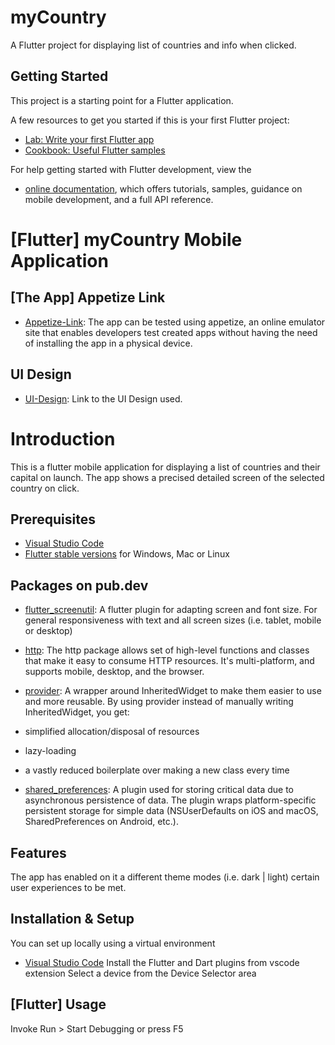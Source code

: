 # myCountry

A Flutter project for displaying list of countries and info when clicked.

## Getting Started

This project is a starting point for a Flutter application.

A few resources to get you started if this is your first Flutter project:

- [Lab: Write your first Flutter app](https://docs.flutter.dev/get-started/codelab)
- [Cookbook: Useful Flutter samples](https://docs.flutter.dev/cookbook)

For help getting started with Flutter development, view the
- [online documentation](https://docs.flutter.dev/), which offers tutorials, samples, guidance on mobile development, and a full API reference.

# [Flutter] myCountry Mobile Application

## [The App] Appetize Link
- [Appetize-Link](https://appetize.io/app/47l4zw7cpmhgfdtysyxaxc57cy?device=pixel4&osVersion=11.0&scale=75): The app can be tested using appetize, an online emulator site that enables developers test created apps without having the need of installing the app in a physical device.

## UI Design
- [UI-Design](https://www.figma.com/file/v9AXj4VZNnx26fTthrPbhX/Explore?node-id=31%3A436): Link to the UI Design used.

# Introduction
This is a flutter mobile application for displaying a list of countries and their capital on launch. The app shows a precised detailed screen of the selected country on click.

## Prerequisites
- [Visual Studio Code](https://code.visualstudio.com/download)
- [Flutter stable versions](https://docs.flutter.dev/get-started/install) for Windows, Mac or Linux

## Packages on pub.dev
- [flutter_screenutil](https://pub.dev/packages/flutter_screenutil): A flutter plugin for adapting screen and font size. For general responsiveness with text and all screen sizes (i.e. tablet, mobile or desktop)

- [http](https://pub.dev/packages/http): The http package allows set of high-level functions and classes that make it easy to consume HTTP resources. It's multi-platform, and supports mobile, desktop, and the browser.

- [provider](https://pub.dev/packages/provider): A wrapper around InheritedWidget to make them easier to use and more reusable.
By using provider instead of manually writing InheritedWidget, you get:
 - simplified allocation/disposal of resources 
 - lazy-loading
 - a vastly reduced boilerplate over making a new class every time

- [shared_preferences](https://pub.dev/packages/shared_preferences): A plugin used for storing critical data due to asynchronous persistence of data. The plugin wraps platform-specific persistent storage for simple data (NSUserDefaults on iOS and macOS, SharedPreferences on Android, etc.).

## Features
The app has enabled on it a different theme modes (i.e. dark | light) certain user experiences to be met.

## Installation & Setup
You can set up locally using a virtual environment
- [Visual Studio Code](https://code.visualstudio.com/download)
Install the Flutter and Dart plugins from vscode extension
Select a device from the Device Selector area

## [Flutter] Usage
Invoke Run > Start Debugging or press F5